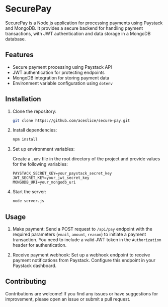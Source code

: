 # SecurePay

SecurePay is a Node.js application for processing payments using Paystack and MongoDB. It provides a secure backend for handling payment transactions, with JWT authentication and data storage in a MongoDB database.

## Features

- Secure payment processing using Paystack API
- JWT authentication for protecting endpoints
- MongoDB integration for storing payment data
- Environment variable configuration using `dotenv`

## Installation

1. Clone the repository:

   ```bash
   git clone https://github.com/aceslice/secure-pay.git
   ```

2. Install dependencies:

   ```bash
   npm install
   ```

3. Set up environment variables:

   Create a `.env` file in the root directory of the project and provide values for the following variables:

   ```plaintext
   PAYSTACK_SECRET_KEY=your_paystack_secret_key
   JWT_SECRET_KEY=your_jwt_secret_key
   MONGODB_URI=your_mongodb_uri
   ```

4. Start the server:

   ```bash
   node server.js
   ```

## Usage

1. Make payment: Send a POST request to `/api/pay` endpoint with the required parameters (`email`, `amount`, `reason`) to initiate a payment transaction. You need to include a valid JWT token in the `Authorization` header for authentication.

2. Receive payment webhook: Set up a webhook endpoint to receive payment notifications from Paystack. Configure this endpoint in your Paystack dashboard.

## Contributing

Contributions are welcome! If you find any issues or have suggestions for improvement, please open an issue or submit a pull request.
